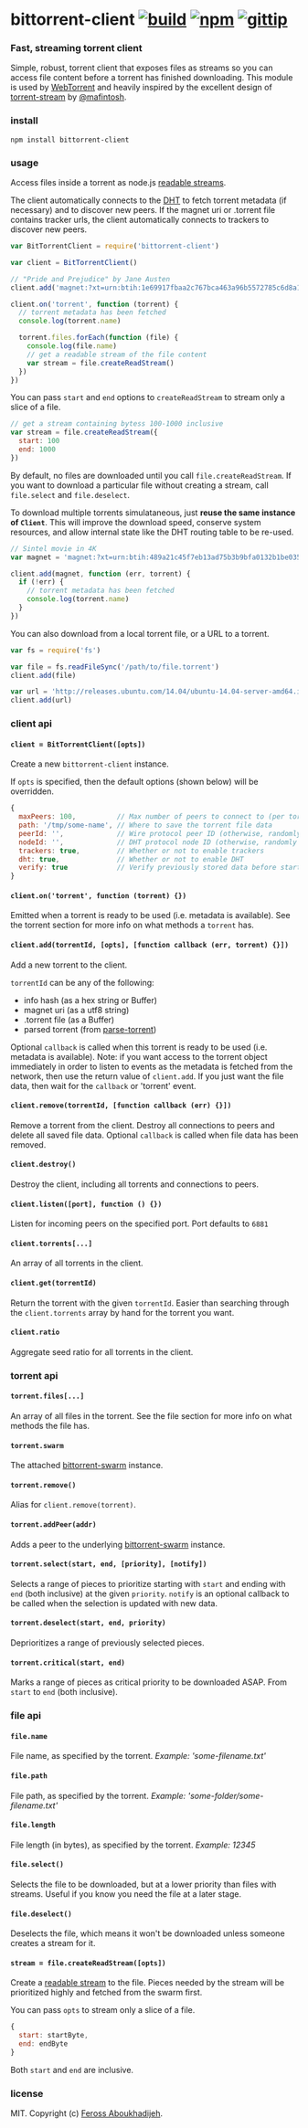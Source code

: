 # bittorrent-client [![build](https://img.shields.io/travis/feross/bittorrent-client.svg)](https://travis-ci.org/feross/bittorrent-client) [![npm](https://img.shields.io/npm/v/bittorrent-client.svg)](https://npmjs.org/package/bittorrent-client) [![gittip](https://img.shields.io/gittip/feross.svg)](https://www.gittip.com/feross/)

### Fast, streaming torrent client

Simple, robust, torrent client that exposes files as streams so you can access file content before a torrent has finished downloading. This module is used by [WebTorrent](http://webtorrent.io) and heavily inspired by the excellent design of [torrent-stream](https://github.com/mafintosh/torrent-stream) by [@mafintosh](https://twitter.com/mafintosh).

### install

```
npm install bittorrent-client
```

### usage

Access files inside a torrent as node.js [readable streams](http://nodejs.org/api/stream.html#stream_class_stream_readable).

The client automatically connects to the
[DHT](http://www.bittorrent.org/beps/bep_0005.html) to fetch torrent metadata (if
necessary) and to discover new peers. If the magnet uri or .torrent file contains tracker
urls, the client automatically connects to trackers to discover new peers.

```js
var BitTorrentClient = require('bittorrent-client')

var client = BitTorrentClient()

// "Pride and Prejudice" by Jane Austen
client.add('magnet:?xt=urn:btih:1e69917fbaa2c767bca463a96b5572785c6d8a12')

client.on('torrent', function (torrent) {
  // torrent metadata has been fetched
  console.log(torrent.name)

  torrent.files.forEach(function (file) {
    console.log(file.name)
    // get a readable stream of the file content
    var stream = file.createReadStream()
  })
})
```

You can pass `start` and `end` options to `createReadStream` to stream only a slice of
a file.

```js
// get a stream containing bytess 100-1000 inclusive
var stream = file.createReadStream({
  start: 100
  end: 1000
})
```

By default, no files are downloaded until you call `file.createReadStream`. If you want to
download a particular file without creating a stream, call `file.select` and
`file.deselect`.

To download multiple torrents simulataneous, just **reuse the same instance of `Client`**.
This will improve the download speed, conserve system resources, and allow internal state like the DHT routing table to be re-used.

```js
// Sintel movie in 4K
var magnet = 'magnet:?xt=urn:btih:489a21c45f7eb13ad75b3b9bfa0132b1be035f62'

client.add(magnet, function (err, torrent) {
  if (!err) {
    // torrent metadata has been fetched
    console.log(torrent.name)
  }
})
```

You can also download from a local torrent file, or a URL to a torrent.

```js
var fs = require('fs')

var file = fs.readFileSync('/path/to/file.torrent')
client.add(file)

var url = 'http://releases.ubuntu.com/14.04/ubuntu-14.04-server-amd64.iso.torrent'
client.add(url)
```

### client api

#### `client = BitTorrentClient([opts])`

Create a new `bittorrent-client` instance.

If `opts` is specified, then the default options (shown below) will be overridden.

``` js
{
  maxPeers: 100,          // Max number of peers to connect to (per torrent)
  path: '/tmp/some-name', // Where to save the torrent file data
  peerId: '',             // Wire protocol peer ID (otherwise, randomly generated)
  nodeId: '',             // DHT protocol node ID (otherwise, randomly generated)
  trackers: true,         // Whether or not to enable trackers
  dht: true,              // Whether or not to enable DHT
  verify: true            // Verify previously stored data before starting
}
```

#### `client.on('torrent', function (torrent) {})`

Emitted when a torrent is ready to be used (i.e. metadata is available). See the torrent
section for more info on what methods a `torrent` has.

#### `client.add(torrentId, [opts], [function callback (err, torrent) {}])`

Add a new torrent to the client.

`torrentId` can be any of the following:

- info hash (as a hex string or Buffer)
- magnet uri (as a utf8 string)
- .torrent file (as a Buffer)
- parsed torrent (from [parse-torrent](https://github.com/feross/parse-torrent))

Optional `callback` is called when this torrent is ready to be used (i.e. metadata is
available). Note: if you want access to the torrent object immediately in order to listen
to events as the metadata is fetched from the network, then use the return value of
`client.add`. If you just want the file data, then wait for the `callback` or 'torrent'
event.

#### `client.remove(torrentId, [function callback (err) {}])`

Remove a torrent from the client. Destroy all connections to peers and delete all saved
file data. Optional `callback` is called when file data has been removed.

#### `client.destroy()`

Destroy the client, including all torrents and connections to peers.

#### `client.listen([port], function () {})`

Listen for incoming peers on the specified port. Port defaults to `6881`

#### `client.torrents[...]`

An array of all torrents in the client.

#### `client.get(torrentId)`

Return the torrent with the given `torrentId`. Easier than searching through the
`client.torrents` array by hand for the torrent you want.

#### `client.ratio`

Aggregate seed ratio for all torrents in the client.


### torrent api

#### `torrent.files[...]`

An array of all files in the torrent. See the file section for more info on what methods
the file has.

#### `torrent.swarm`

The attached [bittorrent-swarm](https://github.com/feross/bittorrent-swarm) instance.

#### `torrent.remove()`

Alias for `client.remove(torrent)`.

#### `torrent.addPeer(addr)`

Adds a peer to the underlying [bittorrent-swarm](https://github.com/feross/bittorrent-swarm) instance.

#### `torrent.select(start, end, [priority], [notify])`

Selects a range of pieces to prioritize starting with `start` and ending with `end` (both inclusive)
at the given `priority`. `notify` is an optional callback to be called when the selection is updated
with new data.

#### `torrent.deselect(start, end, priority)`

Deprioritizes a range of previously selected pieces.

#### `torrent.critical(start, end)`

Marks a range of pieces as critical priority to be downloaded ASAP. From `start` to `end`
(both inclusive).


### file api

#### `file.name`

File name, as specified by the torrent. *Example: 'some-filename.txt'*

#### `file.path`

File path, as specified by the torrent. *Example: 'some-folder/some-filename.txt'*

#### `file.length`

File length (in bytes), as specified by the torrent. *Example: 12345*

#### `file.select()`

Selects the file to be downloaded, but at a lower priority than files with streams.
Useful if you know you need the file at a later stage.

#### `file.deselect()`

Deselects the file, which means it won't be downloaded unless someone creates a stream
for it.

#### `stream = file.createReadStream([opts])`

Create a [readable stream](http://nodejs.org/api/stream.html#stream_class_stream_readable)
to the file. Pieces needed by the stream will be prioritized highly and fetched from the
swarm first.

You can pass `opts` to stream only a slice of a file.

``` js
{
  start: startByte,
  end: endByte
}
```

Both `start` and `end` are inclusive.

### license

MIT. Copyright (c) [Feross Aboukhadijeh](http://feross.org).
